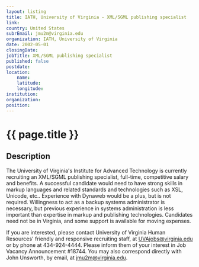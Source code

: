 ```yaml
---
layout: listing
title: IATH, University of Virginia - XML/SGML publishing specialist
link:
country: United States
subrEmail: jmu2m@virginia.edu
organization: IATH, University of Virginia 
date: 2002-05-01
closingDate: 
jobTitle: XML/SGML publishing specialist
published: false
postdate:
location:
	name: 
	latitude: 
	longitude: 
institution: 
organization: 
position: 
--- 
```



# {{ page.title }}

## Description


The University of Virginia's Institute for Advanced Technology is currently recruiting an XML/SGML publishing specialist, full-time, competitive salary and benefits.  A successful candidate would need to have strong skills in markup languages and related standards and technologies such as XSL, Unicode, etc..  Experience with Dynaweb would be a plus, but is not required.  Willingness to act as a backup systems administrator is necessary, but previous experience in systems administration is less important than expertise in markup and publishing technologies.  Candidates need not be in Virginia, and some support is available for moving expenses.

If you are interested, please contact University of Virginia Human
Resources' friendly and responsive recruiting staff, at UVAjobs@virginia.edu or by phone at 434-924-4444.  Please inform them of your interest in Job Vacancy Announcement #18744.  You may also correspond directly with John Unsworth, by email, at jmu2m@virginia.edu.

